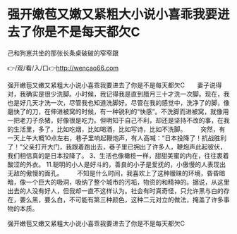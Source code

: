 # 强开嫩苞又嫩又紧粗大小说小喜乖我要进去了你是不是每天都欠C
己和狗崽共坐的那张长条桌破破的窄窄跟

👉/观/看/入/口👉http://wencao66.com

强开嫩苞又嫩又紧粗大小说小喜乖我要进去了你是不是每天都欠C　　妻子说得对，我确实是很少洗脚。小时候，我记得我是直到腊月三十才洗一次脚。现在，我也是好几天才洗一次，尽管我也知道洗脚好。尽管在我的感觉中，洗净了的脚，像磨快了的刀，在伸进被窝的时候，有一种锐利的“快感”。不洗脚而进被窝，就像用一把老刀子杀猪，好像很是吃力。但明知于自己不利，却还是坚持不改的事，在我的生活里，多了，比如吃烟，比如喝酒，比如写诗，比如不洗脚。
　　突然，有一天上午大概10点左右，巷子里响起鞭炮声，有人高喊：“日本投降了！抗战胜利了！”父亲打开大门，我跟着跑出去，巷子里已拥出了许多人，鞭炮声此起彼伏，我们相信真的是日本投降了。
	3、生活也像橄榄一样，甜甜美蜜的内在，往往裹着酸涩的外衣。
11.聪明的小人是好斗的，善良的小子是爱抚的，小傲慢的人表现出无敌的傲慢的面孔。
　　不知是什么时间，我喜欢上了这种暧昧的环境，昏昏暗暗，像一个巨大的吸洞，吸纳了整个城市的污垢，物资的和精神的。据说，从这里出去的人没有好人，但我却一直不这样认为。社会有时真奇怪，只允许黑与白的存在，要么黑，要么白，不可能有第三种颜色，这种二元对立的做法，掩盖了许多事物的本质。

强开嫩苞又嫩又紧粗大小说小喜乖我要进去了你是不是每天都欠C
